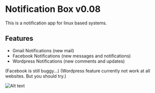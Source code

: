 Notification Box v0.08
================
This is a notification app for linux based systems. 

Features
-----------------
<ul>
<li>Gmail Notifications (new mail)</li>
<li>Facebook Notifications (new messages and notifications)</li>
<li>Wordpress Notifications (new comments and updates)</li>
</ul>
(Facebook is still buggy...)
(Wordpress feature currently not work at all websites. But you should try.)

![Alt text](http://i59.tinypic.com/qq6ba1.png "Notification Box")